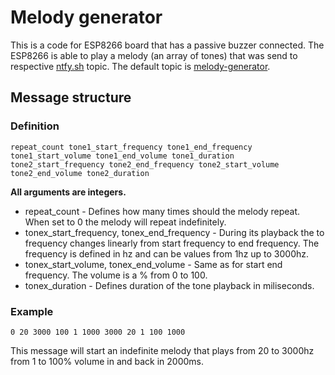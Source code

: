 # Melody generator

This is a code for ESP8266 board that has a passive buzzer connected. The ESP8266 is able to play a melody (an array of tones) that was send to respective [ntfy.sh](https://ntfy.sh) topic. The default topic is [melody-generator](https://ntfy.sh/melody-generator).

## Message structure

### Definition

`repeat_count tone1_start_frequency tone1_end_frequency tone1_start_volume tone1_end_volume tone1_duration tone2_start_frequency tone2_end_frequency tone2_start_volume tone2_end_volume tone2_duration`

**All arguments are integers.**

- repeat_count - Defines how many times should the melody repeat. When set to 0 the melody will repeat indefinitely.
- tonex_start_frequency, tonex_end_frequency - During its playback the to frequency changes linearly from start frequency to end frequency. The frequency is defined in hz and can be values from 1hz up to 3000hz.
- tonex_start_volume, tonex_end_volume - Same as for start end frequency. The volume is a % from 0 to 100.
- tonex_duration - Defines duration of the tone playback in miliseconds.

### Example

`0 20 3000 100 1 1000 3000 20 1 100 1000`

This message will start an indefinite melody that plays from 20 to 3000hz from 1 to 100% volume in and back in 2000ms.
